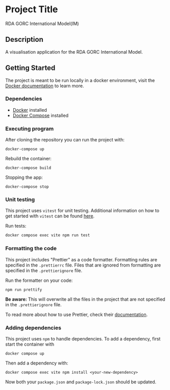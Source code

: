 # Project Title

RDA GORC International Model(IM)

## Description

A visualisation application for the RDA GORC International Model.

## Getting Started

The project is meant to be run locally in a docker environment, visit the [Docker documentation](https://docs.docker.com/get-started/) to learn more.

### Dependencies

- [Docker](https://www.docker.com/) installed
- [Docker Compose](https://docs.docker.com/compose/) installed

### Executing program

After cloning the repository you can run the project with:

```
docker-compose up
```

Rebuild the container:

```
docker-compose build
```

Stopping the app:

```
docker-compose stop
```

### Unit testing

This project uses `vitest` for unit testing. Additional information on how to get started with `vitest` can be found [here](https://vitest.dev/guide/).

Run tests:

```sh
docker compose exec vite npm run test
```

### Formatting the code

This project includes "Prettier" as a code formatter. Formatting rules are specified in the `.prettierrc` file. Files that are ignored from formatting are specified in the `.prettierignore` file.

Run the formatter on your code:

```
npm run prettify
```

**Be aware:** This will overwrite all the files in the project that are not specified in the `.prettierignore` file.

To read more about how to use Prettier, check their [documentation](https://prettier.io/docs/).

### Adding dependencies

This project uses `npm` to handle dependencies. To add a dependency, first start the container with

```
docker compose up
```

Then add a dependency with:

```
docker compose exec vite npm install <your-new-dependency>
```

Now both your `package.json` and `package-lock.json` should be updated.

<!-- ## License

This project is licensed under the [NAME HERE] License - see the LICENSE.md file for details

## Acknowledgments

Inspiration, code snippets, etc.-->
